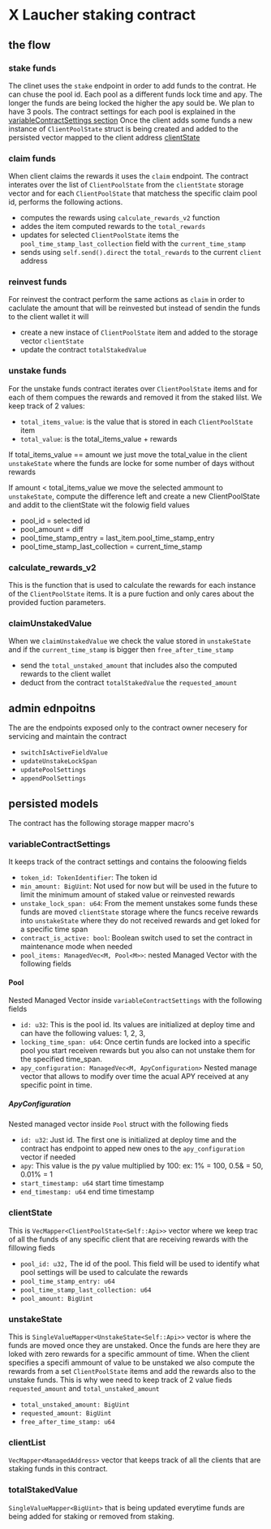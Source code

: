 # X Laucher staking contract

## the flow

### stake funds

The clinet uses the `stake` endpoint in order to add funds to the contrat. He can chuse the pool id. Each pool as a
different funds lock time and apy. The longer the funds are being locked the higher the apy sould be. We plan to have 3
pools.
The contract settings for each pool is explained in the [variableContractSettings section](#variableContractSettings)
Once the client adds some funds a new instance of `ClientPoolState` struct is being created and added to the persisted
vector mapped to the client address [clientState](#clientState)

### claim funds

When client claims the rewards it uses the `claim` endpoint. The contract interates over the list of `ClientPoolState`
from the `clientState` storage vector and for each `ClientPoolState` that matchess the specific claim pool id, performs
the following actions.

- computes the rewards using `calculate_rewards_v2` function
- addes the item computed rewards to the `total_rewards`
- updates for selected `ClientPoolState` items the  `pool_time_stamp_last_collection` field with
  the `current_time_stamp`
- sends using `self.send().direct` the `total_rewards` to the current `client` address

### reinvest funds

For reinvest the contract perform the same actions as `claim` in order to caclulate the amount that will be reinvested
but instead of sendin the funds to the client wallet it will

- create a new instace of `ClientPoolState` item and added to the storage vector `clientState`
- update the contract `totalStakedValue`

### unstake funds

For the unstake funds contract iterates over `ClientPoolState` items and for each of them compues the rewards and
removed it from the staked lilst.
We keep track of 2 values:

- `total_items_value`: is the value that is stored in each `ClientPoolState` item
- `total_value`: is the total_items_value + rewards

If total_items_value == amount we just move the total_value in the client `unstakeState` where the funds are locke for
some number of days without rewards

If amount < total_items_value we move the selected ammount to `unstakeState`, compute the difference left and create a
new ClientPoolState and addit to the clientState wit the folowig field values

- pool_id = selected id
- pool_amount = diff
- pool_time_stamp_entry = last_item.pool_time_stamp_entry
- pool_time_stamp_last_collection = current_time_stamp

### calculate_rewards_v2
This is the function that is used to calculate the rewards for each instance of the `ClientPoolState` items. It is a pure fuction and only cares about the provided fuction parameters. 

### claimUnstakedValue

When we `claimUnstakedValue` we check the value stored in `unstakeState` and if the `current_time_stamp` is bigger
then `free_after_time_stamp`

- send the `total_unstaked_amount` that includes also the computed rewards to the client wallet
- deduct from the contract `totalStakedValue` the `requested_amount`

## admin ednpoitns

The are the endpoints exposed only to the contract owner necesery for servicing and maintain the contract

- `switchIsActiveFieldValue`
- `updateUnstakeLockSpan`
- `updatePoolSettings`
- `appendPoolSettings`

## persisted models

The contract has the following storage mapper macro's

### variableContractSettings

It keeps track of the contract settings and contains the foloowing fields

- `token_id: TokenIdentifier`: The token id
- `min_amount: BigUint`: Not used for now but will be used in the future to limit the minimum amount of staked value or
  reinvested rewards
- `unstake_lock_span: u64`: From the mement unstakes some funds these funds are moved `clientState` storage where the
  funcs receive rewards into `unstakeState` where they do not received rewards and get loked for a specific time span
- `contract_is_active: bool`: Boolean switch used to set the contract in maintenance mode when needed
- `pool_items: ManagedVec<M, Pool<M>>`: nested Managed Vector with the following fields

#### Pool

Nested Managed Vector inside `variableContractSettings` with the following fields

- `id: u32`: This is the pool id. Its values are initialized at deploy time and can have the following values: 1, 2, 3,
- `locking_time_span: u64`: Once certin funds are locked into a specific pool you start receiven rewards but you also
  can not unstake them for the specified time_span.
- `apy_configuration: ManagedVec<M, ApyConfiguration>` Nested manage vector that allows to modify over time the acual
  APY received at any specific point in time.

##### ApyConfiguration

Nested managed vector inside `Pool` struct with the following fieds

- `id: u32`: Just id. The first one is initialized at deploy time and the contract has endpoint to apped new ones to
  the `apy_configuration` vector if needed
- `apy`: This value is the py value multiplied by 100: ex: 1% = 100, 0.5& = 50, 0.01% = 1
- `start_timestamp: u64` start time timestamp
- `end_timestamp: u64` end time timestamp

### clientState

This is `VecMapper<ClientPoolState<Self::Api>>` vector where we keep trac of all the funds of any specific client that
are receiving rewards with the fillowing fieds

- `pool_id: u32,` The id of the pool. This field will be used to identify what pool settings will be used to calculate
  the rewards
- `pool_time_stamp_entry: u64`
- `pool_time_stamp_last_collection: u64`
- `pool_amount: BigUint`

### unstakeState

This is  `SingleValueMapper<UnstakeState<Self::Api>>` vector is where the funds are moved once they are unstaked. Once
the funds are here they are loked with zero rewards for a specific ammount of time. When the client specifies a specifi
ammount of value to be unstaked we also compute the rewards from a set `ClientPoolState` items and add the rewards also
to the unstake funds. This is why wee need to keep track of 2 value fieds `requested_amount` and `total_unstaked_amount`

- `total_unstaked_amount: BigUint`
- `requested_amount: BigUint`
- `free_after_time_stamp: u64`

### clientList

`VecMapper<ManagedAddress>` vector that keeps track of all the clients that are staking funds in this contract.

### totalStakedValue

`SingleValueMapper<BigUint>` that is being updated everytime funds are being added for staking or removed from staking. 






